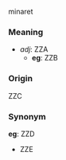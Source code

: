 minaret
### Meaning
+ _adj_: ZZA
    + __eg__: ZZB

### Origin

ZZC

### Synonym

__eg__: ZZD

+ ZZE


